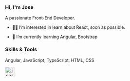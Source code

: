 <h3>Hi, I'm Jose</h3>


<p>A passionate Front-End Developer.</p>

<ul>
<li>

<p>
<g-emoji class="g-emoji" alias="man_technologist" fallback-src="https://github.githubassets.com/images/icons/emoji/unicode/1f468-1f4bb.png">👨‍💻</g-emoji>
I’m interested in learn about React, soon as possible.
</p>
</li>
<li>
<p>
<g-emoji class="g-emoji" alias="memo" fallback-src="https://github.githubassets.com/images/icons/emoji/unicode/1f4dd.png">📝</g-emoji>
I’m currently learning Angular, Bootstrap
</p>
</li>
</ul>


<h3>Skills & Tools</h3>
<p>Angular, JavaScript, TypeScript, HTML, CSS</p>

<p align="center">
<a href="https://www.linkedin.com/in/jos%C3%A9-sperandio-2545351bb/" rel="nofollow">
<img align="left" src="https://camo.githubusercontent.com/28bbd2596707954793abeff9eb24d343c1c78b7bf184b90294b4b190c6097a65/68747470733a2f2f63646e2e6a7364656c6976722e6e65742f6e706d2f73696d706c652d69636f6e7340332e302e312f69636f6e732f6c696e6b6564696e2e737667" alt="jonathanfmachado" height="30" width="30" data-canonical-src="https://cdn.jsdelivr.net/npm/simple-icons@3.0.1/icons/linkedin.svg" style="max-width:100%;">
</a>
</p>





